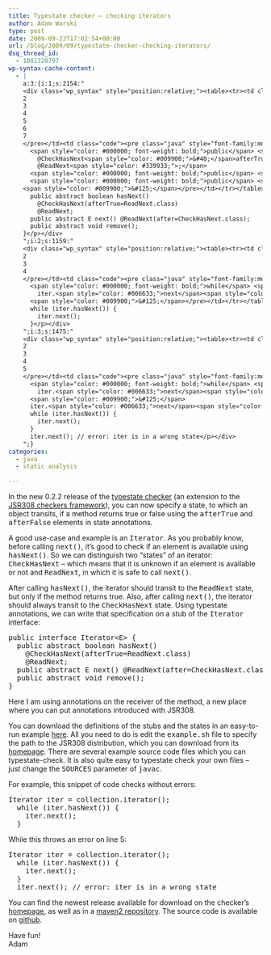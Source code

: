 ```yaml
---
title: Typestate checker – checking iterators
author: Adam Warski
type: post
date: 2009-09-23T17:02:54+00:00
url: /blog/2009/09/typestate-checker-checking-iterators/
dsq_thread_id:
  - 1081320797
wp-syntax-cache-content:
  - |
    a:3:{i:1;s:2154:"
    <div class="wp_syntax" style="position:relative;"><table><tr><td class="line_numbers"><pre>1
    2
    3
    4
    5
    6
    7
    </pre></td><td class="code"><pre class="java" style="font-family:monospace;"><span style="color: #000000; font-weight: bold;">public</span> <span style="color: #000000; font-weight: bold;">interface</span> Iterator<span style="color: #339933;">&lt;</span>E<span style="color: #339933;">&gt;</span> <span style="color: #009900;">&#123;</span>
      <span style="color: #000000; font-weight: bold;">public</span> <span style="color: #000000; font-weight: bold;">abstract</span> <span style="color: #000066; font-weight: bold;">boolean</span> hasNext<span style="color: #009900;">&#40;</span><span style="color: #009900;">&#41;</span> 
        @CheckHasNext<span style="color: #009900;">&#40;</span>afterTrue<span style="color: #339933;">=</span>ReadNext.<span style="color: #000000; font-weight: bold;">class</span><span style="color: #009900;">&#41;</span> 
        @ReadNext<span style="color: #339933;">;</span>
      <span style="color: #000000; font-weight: bold;">public</span> <span style="color: #000000; font-weight: bold;">abstract</span> E next<span style="color: #009900;">&#40;</span><span style="color: #009900;">&#41;</span> @ReadNext<span style="color: #009900;">&#40;</span>after<span style="color: #339933;">=</span>CheckHasNext.<span style="color: #000000; font-weight: bold;">class</span><span style="color: #009900;">&#41;</span><span style="color: #339933;">;</span>
      <span style="color: #000000; font-weight: bold;">public</span> <span style="color: #000000; font-weight: bold;">abstract</span> <span style="color: #000066; font-weight: bold;">void</span> remove<span style="color: #009900;">&#40;</span><span style="color: #009900;">&#41;</span><span style="color: #339933;">;</span>
    <span style="color: #009900;">&#125;</span></pre></td></tr></table><p class="theCode" style="display:none;">public interface Iterator&lt;E&gt; {
      public abstract boolean hasNext() 
        @CheckHasNext(afterTrue=ReadNext.class) 
        @ReadNext;
      public abstract E next() @ReadNext(after=CheckHasNext.class);
      public abstract void remove();
    }</p></div>
    ";i:2;s:1159:"
    <div class="wp_syntax" style="position:relative;"><table><tr><td class="line_numbers"><pre>1
    2
    3
    4
    </pre></td><td class="code"><pre class="java" style="font-family:monospace;">  <span style="color: #003399;">Iterator</span> iter <span style="color: #339933;">=</span> collection.<span style="color: #006633;">iterator</span><span style="color: #009900;">&#40;</span><span style="color: #009900;">&#41;</span><span style="color: #339933;">;</span>
      <span style="color: #000000; font-weight: bold;">while</span> <span style="color: #009900;">&#40;</span>iter.<span style="color: #006633;">hasNext</span><span style="color: #009900;">&#40;</span><span style="color: #009900;">&#41;</span><span style="color: #009900;">&#41;</span> <span style="color: #009900;">&#123;</span>
        iter.<span style="color: #006633;">next</span><span style="color: #009900;">&#40;</span><span style="color: #009900;">&#41;</span><span style="color: #339933;">;</span>
      <span style="color: #009900;">&#125;</span></pre></td></tr></table><p class="theCode" style="display:none;">  Iterator iter = collection.iterator();
      while (iter.hasNext()) {
        iter.next();
      }</p></div>
    ";i:3;s:1475:"
    <div class="wp_syntax" style="position:relative;"><table><tr><td class="line_numbers"><pre>1
    2
    3
    4
    5
    </pre></td><td class="code"><pre class="java" style="font-family:monospace;">  <span style="color: #003399;">Iterator</span> iter <span style="color: #339933;">=</span> collection.<span style="color: #006633;">iterator</span><span style="color: #009900;">&#40;</span><span style="color: #009900;">&#41;</span><span style="color: #339933;">;</span>
      <span style="color: #000000; font-weight: bold;">while</span> <span style="color: #009900;">&#40;</span>iter.<span style="color: #006633;">hasNext</span><span style="color: #009900;">&#40;</span><span style="color: #009900;">&#41;</span><span style="color: #009900;">&#41;</span> <span style="color: #009900;">&#123;</span>
        iter.<span style="color: #006633;">next</span><span style="color: #009900;">&#40;</span><span style="color: #009900;">&#41;</span><span style="color: #339933;">;</span>
      <span style="color: #009900;">&#125;</span>
      iter.<span style="color: #006633;">next</span><span style="color: #009900;">&#40;</span><span style="color: #009900;">&#41;</span><span style="color: #339933;">;</span> <span style="color: #666666; font-style: italic;">// error: iter is in a wrong state</span></pre></td></tr></table><p class="theCode" style="display:none;">  Iterator iter = collection.iterator();
      while (iter.hasNext()) {
        iter.next();
      }
      iter.next(); // error: iter is in a wrong state</p></div>
    ";}
categories:
  - java
  - static analysis

---
```

In the new 0.2.2 release of the [typestate checker][1] (an extension to the [JSR308 checkers framework][2]), you can now specify a state, to which an object transits, if a method returns true or false using the <tt>afterTrue</tt> and <tt>afterFalse</tt> elements in state annotations.

A good use-case and example is an <tt>Iterator</tt>. As you probably know, before calling <tt>next()</tt>, it&#8217;s good to check if an element is available using <tt>hasNext()</tt>. So we can distinguish two &#8220;states&#8221; of an iterator: <tt>CheckHasNext</tt> &#8211; which means that it is unknown if an element is available or not and <tt>ReadNext</tt>, in which it is safe to call <tt>next()</tt>.

After calling <tt>hasNext()</tt>, the iterator should transit to the <tt>ReadNext</tt> state, but only if the method returns true. Also, after calling <tt>next()</tt>, the iterator should always transit to the <tt>CheckHasNext</tt> state. Using typestate annotations, we can write that specification on a stub of the <tt>Iterator</tt> interface:

<pre lang="java" line="1">public interface Iterator&lt;E> {
  public abstract boolean hasNext() 
    @CheckHasNext(afterTrue=ReadNext.class) 
    @ReadNext;
  public abstract E next() @ReadNext(after=CheckHasNext.class);
  public abstract void remove();
}
</pre>

Here I am using annotations on the receiver of the method, a new place where you can put annotations introduced with JSR308.

You can download the definitions of the stubs and the states in an easy-to-run example [here][3]. All you need to do is edit the <tt>example.sh</tt> file to specify the path to the JSR308 distribution, which you can download from its [homepage][1]. There are several example source code files which you can typestate-check. It is also quite easy to typestate check your own files &#8211; just change the <tt>SOURCES</tt> parameter of <tt>javac</tt>.

For example, this snippet of code checks without errors:

<pre lang="java" line="1">Iterator iter = collection.iterator();
  while (iter.hasNext()) {
    iter.next();
  }
</pre>

While this throws an error on line 5:

<pre lang="java" line="1">Iterator iter = collection.iterator();
  while (iter.hasNext()) {
    iter.next();
  }
  iter.next(); // error: iter is in a wrong state
</pre>

You can find the newest release available for download on the checker&#8217;s [homepage][2], as well as in a [maven2 repository][4]. The source code is available on [github][5].

Have fun!  
Adam

 [1]: http://www.warski.org/typestate.html
 [2]: http://types.cs.washington.edu/jsr308/
 [3]: http://www.warski.org/example.zip
 [4]: http://repository.mamut.net.pl/content/repositories/releases/mamut/net/pl/typestate-checker/0.2.2/
 [5]: http://github.com/adamw/jsr308-typestate-checker/tree/master
